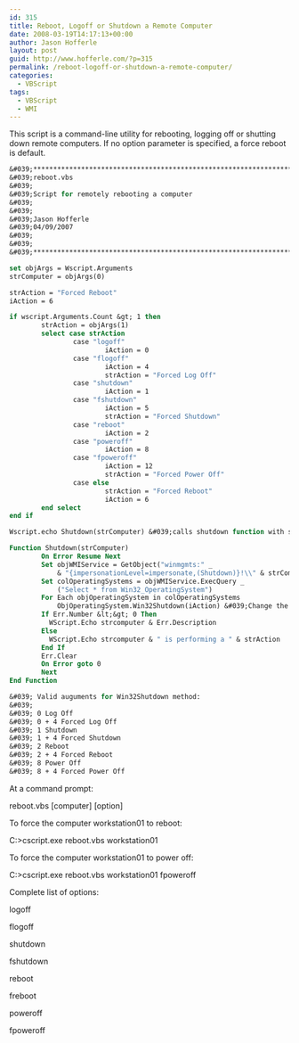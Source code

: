```yaml
---
id: 315
title: Reboot, Logoff or Shutdown a Remote Computer
date: 2008-03-19T14:17:13+00:00
author: Jason Hofferle
layout: post
guid: http://www.hofferle.com/?p=315
permalink: /reboot-logoff-or-shutdown-a-remote-computer/
categories:
  - VBScript
tags:
  - VBScript
  - WMI
---
```

This script is a command-line utility for rebooting, logging off or shutting down remote computers. If no option parameter is specified, a force reboot is default.

```vb
&#039;**************************************************************************
&#039;reboot.vbs
&#039;
&#039;Script for remotely rebooting a computer
&#039;
&#039;
&#039;Jason Hofferle
&#039;04/09/2007
&#039;
&#039;
&#039;**************************************************************************

set objArgs = Wscript.Arguments
strComputer = objArgs(0)

strAction = "Forced Reboot"
iAction = 6

if wscript.Arguments.Count &gt; 1 then
        strAction = objArgs(1)
        select case strAction
                case "logoff"
                        iAction = 0
                case "flogoff"
                        iAction = 4
                        strAction = "Forced Log Off"
                case "shutdown"
                        iAction = 1
                case "fshutdown"
                        iAction = 5
                        strAction = "Forced Shutdown"
                case "reboot"
                        iAction = 2
                case "poweroff"
                        iAction = 8
                case "fpoweroff"
                        iAction = 12
                        strAction = "Forced Power Off"
                case else
                        strAction = "Forced Reboot"
                        iAction = 6
        end select
end if

Wscript.echo Shutdown(strComputer) &#039;calls shutdown function with strComputer variable

Function Shutdown(strComputer)
        On Error Resume Next
        Set objWMIService = GetObject("winmgmts:" _
            & "{impersonationLevel=impersonate,(Shutdown)}!\\" & strComputer & "\root\cimv2")
        Set colOperatingSystems = objWMIService.ExecQuery _
            ("Select * from Win32_OperatingSystem")
        For Each objOperatingSystem in colOperatingSystems
            ObjOperatingSystem.Win32Shutdown(iAction) &#039;Change the number in parenthesis to what you need
        If Err.Number &lt;&gt; 0 Then
          WScript.Echo strcomputer & Err.Description
        Else
          WScript.Echo strcomputer & " is performing a " & strAction
        End If
        Err.Clear
        On Error goto 0
        Next
End Function

&#039; Valid auguments for Win32Shutdown method:
&#039;
&#039; 0 Log Off
&#039; 0 + 4 Forced Log Off
&#039; 1 Shutdown
&#039; 1 + 4 Forced Shutdown
&#039; 2 Reboot
&#039; 2 + 4 Forced Reboot
&#039; 8 Power Off
&#039; 8 + 4 Forced Power Off
```

At a command prompt:
  
reboot.vbs \[computer\] \[option\]

To force the computer workstation01 to reboot:
  
C:\>cscript.exe reboot.vbs workstation01

To force the computer workstation01 to power off:
  
C:\>cscript.exe reboot.vbs workstation01 fpoweroff

Complete list of options:
  
logoff
  
flogoff
  
shutdown
  
fshutdown
  
reboot
  
freboot
  
poweroff
  
fpoweroff